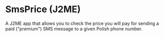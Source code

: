 # SmsPrice (J2ME)

A J2ME app that allows you to check the price you will pay for sending a paid ("premium") SMS message to a given Polish phone number.


